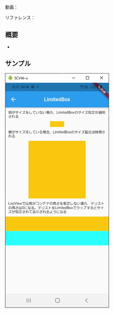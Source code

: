 #

動画：

リファレンス：

## 概要

-

## サンプル

![image-20210915005711787](img/%2339_LimitedBox/image-20210915005711787.png)
